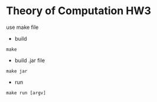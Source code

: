 Theory of Computation HW3
=======

use make file

- build
```
make
```	

- build .jar file
```
make jar
```	

- run
```
make run [argv]
```	
